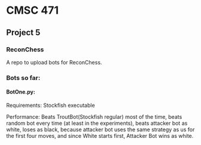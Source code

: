 # CMSC 471
## Project 5
### ReconChess

A repo to upload bots for ReconChess. 

### Bots so far:
#### BotOne.py:

Requirements: Stockfish executable

Performance: Beats TroutBot(Stockfish regular) most of the time, beats random bot every time (at least in the experiments), beats attacker bot as white, loses as black, because attacker bot uses the same strategy as us for the first four moves, and since White starts first, Attacker Bot wins as white.
